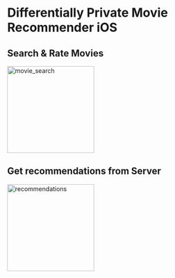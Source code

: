# Differentially Private Movie Recommender iOS
## Search & Rate Movies 
<img width="200" alt="movie_search" src="https://user-images.githubusercontent.com/60389066/149854876-61c7a1a9-2d8d-4551-9c1e-d11e2a2d2f85.png">

## Get recommendations from Server
<img width="200" alt="recommendations" src="https://user-images.githubusercontent.com/60389066/149854860-6cffee31-b3a0-42bd-8472-01ca47e0df27.png">

